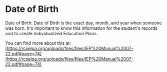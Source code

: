 # Date of Birth
Date of Birth: Date of Birth is the exact day, month, and year when someone was born. It's important to know this information for the student's records and to create Individualized Education Plans.

You can find more about this at: [https://rcselpa.org/uploads/files/files/IEP%20Manual%2007-22.pdf#page=74](https://rcselpa.org/uploads/files/files/IEP%20Manual%2007-22.pdf#page=74)
